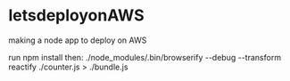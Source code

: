 # letsdeployonAWS
making a node app to deploy on AWS



run npm install
then:
./node_modules/.bin/browserify --debug --transform reactify ./counter.js > ./bundle.js